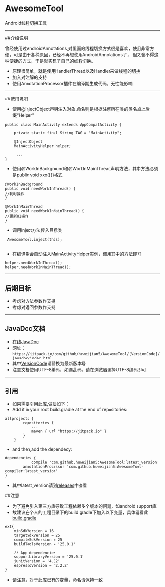 # AwesomeTool
Android线程切换工具

---
##介绍说明

曾经使用过AndroidAnnotations,对里面的线程切换方式很是喜欢，使用非常方便，可是由于各种原因，已经不再想使用AndroidAnnotations了，
但又舍不得这种便捷的方式，于是就实现了自己的线程切换。
* 原理很简单，就是使用HandlerThread以及Handler来做线程的切换
* 加入对注解的支持
* 使用AnnotationProcessor插件在编译期生成代码，无性能影响

---
##使用说明

* 使用@InjectObject声明注入对象,命名则是根据注解所在类的类名加上后缀“Helper”
```
public class MainActivity extends AppCompatActivity {

    private static final String TAG = "MainActivity";

    @InjectObject
    MainActivityHelper helper;
    
     ...
}

```

* 使用@WorkInBackground和@WorkInMainThread声明方法，其中方法必须是public void xxx(){}格式

```
@WorkInBackground
public void needWorkInThread() {
//耗时操作
}

@WorkInMainThread
public void needWorkInMainThread() {
//更新UI操作
}

```

* 调用inject方法传入目标类

```
 AwesomeTool.inject(this);
 
```

* 在编译期会自动注入MainActivityHelper实例，调用其中的方法即可

```
helper.needWorkInThread();
helper.needWorkInMainThread();

```
---
## 后期目标

* 考虑对方法参数作支持
* 考虑对返回参数作支持

---
## JavaDoc文档

* [在线JavaDoc](https://jitpack.io/com/github/huweijian5/AwesomeTool/1.0.0/javadoc/index.html)
* 网址：`https://jitpack.io/com/github/huweijian5/AwesomeTool/[VersionCode]/javadoc/index.html`
* 其中[VersionCode](https://github.com/huweijian5/AwesomeTool/releases)请替换为最新版本号
* 注意文档使用UTF-8编码，如遇乱码，请在浏览器选择UTF-8编码即可

---
## 引用

* 如果需要引用此库,做法如下：
* Add it in your root build.gradle at the end of repositories:
```
allprojects {
		repositories {
			...
			maven { url "https://jitpack.io" }
		}
	}
```	
* and then,add the dependecy:
```
dependencies {
	        compile 'com.github.huweijian5:AwesomeTool:latest_version'
		annotationProcessor 'com.github.huweijian5:AwesomeTool-compiler:latest_version'
}
```
* 其中latest_version请到[releases](https://github.com/huweijian5/AwesomeTool/releases)中查看

##注意
* 为了避免引入第三方库导致工程依赖多个版本的问题，如android support库
* 故建议在个人的工程目录下的build.gradle下加入以下变量，具体请看此[build.gradle](https://github.com/huweijian5/AwesomeTool/blob/master/build.gradle)
```
ext{
    minSdkVersion = 16
    targetSdkVersion = 25
    compileSdkVersion = 25
    buildToolsVersion = '25.0.1'

    // App dependencies
    supportLibraryVersion = '25.0.1'
    junitVersion = '4.12'
    espressoVersion = '2.2.2'
}
```	
* 请注意，对于此库已有的变量，命名请保持一致


